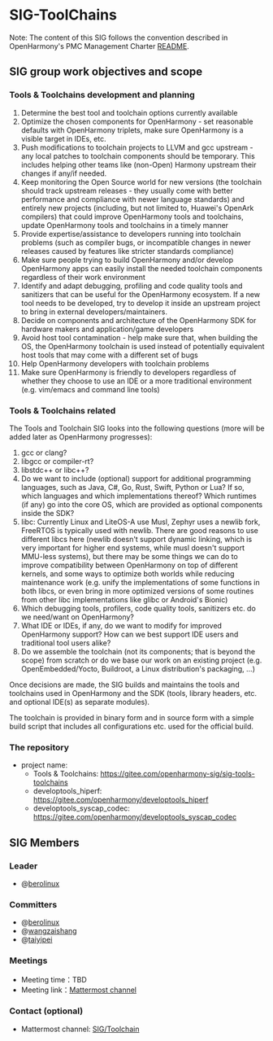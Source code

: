 # SIG-ToolChains

Note: The content of this SIG follows the convention described in OpenHarmony's PMC Management Charter [README](/zh/pmc.md).

## SIG group work objectives and scope

### Tools & Toolchains development and planning
1. Determine the best tool and toolchain options currently available
2. Optimize the chosen components for OpenHarmony - set reasonable defaults with OpenHarmony triplets, make sure OpenHarmony is a visible target in IDEs, etc.
3. Push modifications to toolchain projects to LLVM and gcc upstream - any local patches to toolchain components should be temporary. This includes helping other teams like (non-Open) Harmony upstream their changes if any/if needed.
4. Keep monitoring the Open Source world for new versions (the toolchain should track upstream releases - they usually come with better performance and compliance with newer language standards) and entirely new projects (including, but not limited to, Huawei's OpenArk compilers) that could improve OpenHarmony tools and toolchains, update OpenHarmony tools and toolchains in a timely manner
5. Provide expertise/assistance to developers running into toolchain problems (such as compiler bugs, or incompatible changes in newer releases caused by features like stricter standards compliance)
6. Make sure people trying to build OpenHarmony and/or develop OpenHarmony apps can easily install the needed toolchain components regardless of their work environment
7. Identify and adapt debugging, profiling and code quality tools and sanitizers that can be useful for the OpenHarmony ecosystem. If a new tool needs to be developed, try to develop it inside an upstream project to bring in external developers/maintainers.
8. Decide on components and architecture of the OpenHarmony SDK for hardware makers and application/game developers
9. Avoid host tool contamination - help make sure that, when building the OS, the OpenHarmony toolchain is used instead of potentially equivalent host tools that may come with a different set of bugs
10. Help OpenHarmony developers with toolchain problems
11. Make sure OpenHarmony is friendly to developers regardless of whether they choose to use an IDE or a more traditional environment (e.g. vim/emacs and command line tools)

### Tools & Toolchains related

The Tools and Toolchain SIG looks into the following questions (more will be added later as OpenHarmony progresses):

1. gcc or clang?
2. libgcc or compiler-rt?
3. libstdc++ or libc++?
4. Do we want to include (optional) support for additional programming languages, such as Java, C#, Go, Rust, Swift, Python or Lua? If so, which languages and which implementations thereof? Which runtimes (if any) go into the core OS, which are provided as optional components inside the SDK?
5. libc: Currently Linux and LiteOS-A use Musl, Zephyr uses a newlib fork, FreeRTOS is typically used with newlib. There are good reasons to use different libcs here (newlib doesn't support dynamic linking, which is very important for higher end systems, while musl doesn't support MMU-less systems), but there may be some things we can do to improve compatibility between OpenHarmony on top of different kernels, and some ways to optimize both worlds while reducing maintenance work (e.g. unify the implementations of some functions in both libcs, or even bring in more optimized versions of some routines from other libc implementations like glibc or Android's Bionic)
6. Which debugging tools, profilers, code quality tools, sanitizers etc. do we need/want on OpenHarmony?
7. What IDE or IDEs, if any, do we want to modify for improved OpenHarmony support? How can we best support IDE users and traditional tool users alike?
8. Do we assemble the toolchain (not its components; that is beyond the scope) from scratch or do we base our work on an existing project (e.g. OpenEmbedded/Yocto, Buildroot, a Linux distribution's packaging, ...)

Once decisions are made, the SIG builds and maintains the tools and toolchains used in OpenHarmony and the SDK (tools, library headers, etc. and optional IDE(s) as separate modules).

The toolchain is provided in binary form and in source form with a simple build script that includes all configurations etc. used for the official build.

### The repository 
- project name:
  - Tools & Toolchains: https://gitee.com/openharmony-sig/sig-tools-toolchains
  - developtools_hiperf: https://gitee.com/openharmony/developtools_hiperf
  - developtools_syscap_codec: https://gitee.com/openharmony/developtools_syscap_codec

## SIG Members

### Leader
- @[berolinux](https://gitee.com/berolinux)

### Committers
- @[berolinux](https://gitee.com/berolinux)
- @[wangzaishang](https://gitee.com/wangzaishang)
- @[taiyipei](https://gitee.com/taiyipei)

 ### Meetings
 - Meeting time：TBD
 - Meeting link：[Mattermost channel](https://chat.ostc-eu.org/ostc/channels/sig-toolchain)

### Contact (optional)
- Mattermost channel: [SIG/Toolchain](https://chat.ostc-eu.org/ostc/channels/sig-toolchain)
